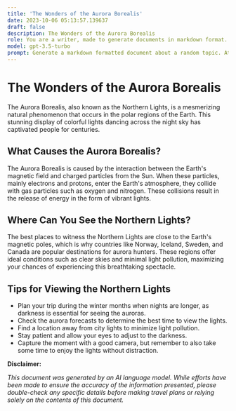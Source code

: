 ```yaml
---
title: 'The Wonders of the Aurora Borealis'
date: 2023-10-06 05:13:57.139637
draft: false
description: The Wonders of the Aurora Borealis
role: You are a writer, made to generate documents in markdown format. It is very important that all of the documents you generate are in valid markdown format.
model: gpt-3.5-turbo
prompt: Generate a markdown formatted document about a random topic. At the bottom, include a disclaimer explaining that the document was generated by you. The first line of the document should be the title. Make sure that the entire document is in proper markdown format, using a mix of various tags to make the document visually appealing.
---
```


# The Wonders of the Aurora Borealis

The Aurora Borealis, also known as the Northern Lights, is a mesmerizing natural phenomenon that occurs in the polar regions of the Earth. This stunning display of colorful lights dancing across the night sky has captivated people for centuries.

## What Causes the Aurora Borealis?

The Aurora Borealis is caused by the interaction between the Earth's magnetic field and charged particles from the Sun. When these particles, mainly electrons and protons, enter the Earth's atmosphere, they collide with gas particles such as oxygen and nitrogen. These collisions result in the release of energy in the form of vibrant lights.

## Where Can You See the Northern Lights?

The best places to witness the Northern Lights are close to the Earth's magnetic poles, which is why countries like Norway, Iceland, Sweden, and Canada are popular destinations for aurora hunters. These regions offer ideal conditions such as clear skies and minimal light pollution, maximizing your chances of experiencing this breathtaking spectacle.

## Tips for Viewing the Northern Lights

- Plan your trip during the winter months when nights are longer, as darkness is essential for seeing the auroras.
- Check the aurora forecasts to determine the best time to view the lights.
- Find a location away from city lights to minimize light pollution.
- Stay patient and allow your eyes to adjust to the darkness.
- Capture the moment with a good camera, but remember to also take some time to enjoy the lights without distraction.

**Disclaimer:**

*This document was generated by an AI language model. While efforts have been made to ensure the accuracy of the information presented, please double-check any specific details before making travel plans or relying solely on the contents of this document.*